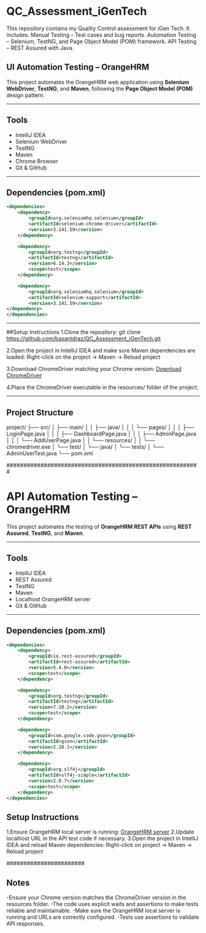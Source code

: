 # QC_Assessment_iGenTech
This repository contains my Quality Control assessment for iGen Tech. It includes:  Manual Testing – Test cases and bug reports.  Automation Testing – Selenium, TestNG, and Page Object Model (POM) framework.  API Testing – REST Assured with Java. 

## UI Automation Testing – OrangeHRM

This project automates the OrangeHRM web application using **Selenium WebDriver**, **TestNG**, and **Maven**, following the **Page Object Model (POM)** design pattern.

---
## Tools
- IntelliJ IDEA
- Selenium WebDriver
- TestNG
- Maven
- Chrome Browser
- Git & GitHub

---
## Dependencies (pom.xml)

```xml
<dependencies>
    <dependency>
        <groupId>org.seleniumhq.selenium</groupId>
        <artifactId>selenium-chrome-driver</artifactId>
        <version>3.141.59</version>
    </dependency>

    <dependency>
        <groupId>org.testng</groupId>
        <artifactId>testng</artifactId>
        <version>6.14.3</version>
        <scope>test</scope>
    </dependency>

    <dependency>
        <groupId>org.seleniumhq.selenium</groupId>
        <artifactId>selenium-support</artifactId>
        <version>3.141.59</version>
</dependency>
</dependencies>
```
---
##Setup Instructions
1.Clone the repository:
git clone https://github.com/basantdraz/QC_Assessment_iGenTech.git

2.Open the project in IntelliJ IDEA and make sure Maven dependencies are loaded:
Right-click on the project → Maven → Reload project

3.Download ChromeDriver matching your Chrome version:
[Download ChromeDriver](https://chromedriver.chromium.org/downloads)

4.Place the ChromeDriver executable in the resources/ folder of the project.

---
## Project Structure
project/
├── src/
│   ├── main/
│   │   ├── java/
│   │   │   └── pages/
│   │   │       ├── LoginPage.java
│   │   │       ├── DashboardPage.java
│   │   │       ├── AdminPage.java
│   │   │       └── AddUserPage.java
│   │   └── resources/
│   │       └── chromedriver.exe
│   └── test/
│       └── java/
│           └── tests/
│               └── AdminUserTest.java
└── pom.xml


#########################################################
# API Automation Testing – OrangeHRM

This project automates the testing of **OrangeHRM REST APIs** using **REST Assured**, **TestNG**, and **Maven**.

---

## Tools
- IntelliJ IDEA
- REST Assured
- TestNG
- Maven
- Localhost OrangeHRM server
- Git & GitHub

---

## Dependencies (pom.xml)

```xml
<dependencies>
    <dependency>
        <groupId>io.rest-assured</groupId>
        <artifactId>rest-assured</artifactId>
        <version>5.4.0</version>
        <scope>test</scope>
    </dependency>

    <dependency>
        <groupId>org.testng</groupId>
        <artifactId>testng</artifactId>
        <version>7.10.2</version>
        <scope>test</scope>
    </dependency>

    <dependency>
        <groupId>com.google.code.gson</groupId>
        <artifactId>gson</artifactId>
        <version>2.10.1</version>
    </dependency>

    <dependency>
        <groupId>org.slf4j</groupId>
        <artifactId>slf4j-simple</artifactId>
        <version>2.0.7</version>
        <scope>test</scope>
    </dependency>
</dependencies>
```
## Setup Instructions
1.Ensure OrangeHRM local server is running:
[OrangeHRM server](https://github.com/orangehrm/orangehrm)
2.Update localhost URL in the API test code if necessary.
3.Open the project in IntelliJ IDEA and reload Maven dependencies:
Right-click on project → Maven → Reload project

#######################
## Notes
-Ensure your Chrome version matches the ChromeDriver version in the resources folder.
-The code uses explicit waits and assertions to make tests reliable and maintainable.
-Make sure the OrangeHRM local server is running and URLs are correctly configured.
-Tests use assertions to validate API responses.
    </dependency>
</dependencies>
